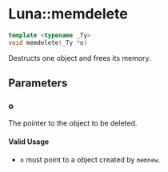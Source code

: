 # Luna::memdelete

```c++
template <typename _Ty>
void memdelete(_Ty *o)
```

Destructs one object and frees its memory. 



## Parameters
### o
The pointer to the object to be deleted. 

#### Valid Usage
* `o` must point to a object created by `memnew`. 

